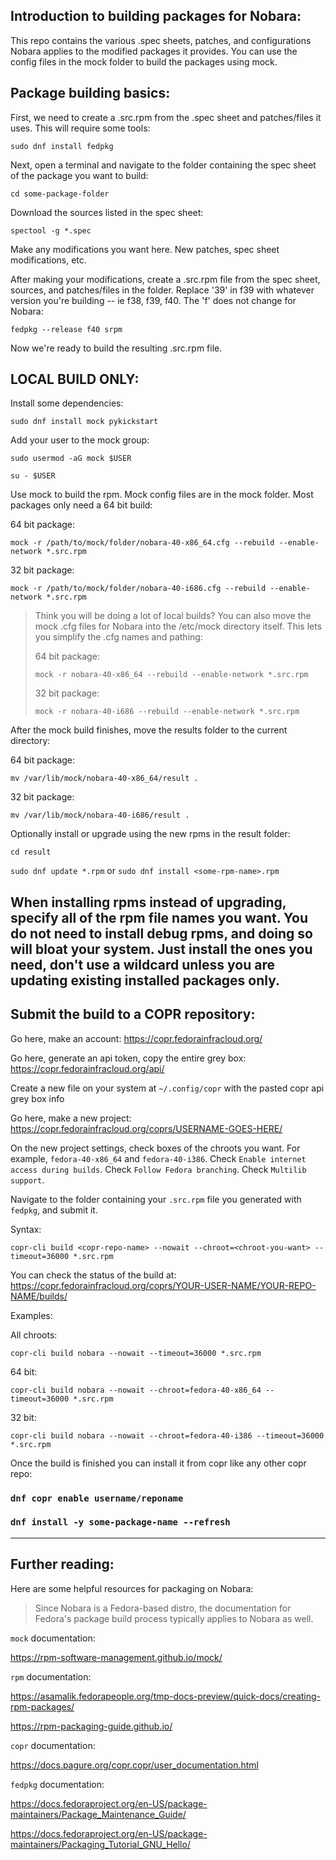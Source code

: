 
Introduction to building packages for Nobara:
---

This repo contains the various .spec sheets, patches, and configurations Nobara applies to the modified packages it provides. You can use the config files in the mock folder to build the packages using mock.

Package building basics:
---

First, we need to create a .src.rpm from the .spec sheet and patches/files it uses. This will require some tools:

`sudo dnf install fedpkg`

Next, open a terminal and navigate to the folder containing the spec sheet of the package you want to build:

`cd some-package-folder`

Download the sources listed in the spec sheet:

`spectool -g *.spec`

Make any modifications you want here. New patches, spec sheet modifications, etc.

After making your modifications, create a .src.rpm file from the spec sheet, sources, and patches/files in the folder. Replace '39' in f39 with whatever version you're building -- ie f38, f39, f40. The 'f' does not change for Nobara:

`fedpkg --release f40 srpm`

Now we're ready to build the resulting .src.rpm file.


LOCAL BUILD ONLY:
---
Install some dependencies:

`sudo dnf install mock pykickstart`

Add your user to the mock group:

`sudo usermod -aG mock $USER`

`su - $USER`

Use mock to build the rpm. Mock config files are in the mock folder. Most packages only need a 64 bit build:

64 bit package:

`mock -r /path/to/mock/folder/nobara-40-x86_64.cfg --rebuild --enable-network *.src.rpm`

32 bit package:

`mock -r /path/to/mock/folder/nobara-40-i686.cfg --rebuild --enable-network *.src.rpm`


> Think you will be doing a lot of local builds? You can also move the  
> mock .cfg files for Nobara into the /etc/mock directory itself.
> This lets you simplify the .cfg names and pathing:
>
>64 bit package: 
>
>`mock -r nobara-40-x86_64 --rebuild --enable-network *.src.rpm`
>
>32 bit package: 
>
>`mock -r nobara-40-i686 --rebuild --enable-network *.src.rpm`

After the mock build finishes, move the results folder to the current directory:

64 bit package:

`mv /var/lib/mock/nobara-40-x86_64/result .`

32 bit package:

`mv /var/lib/mock/nobara-40-i686/result .`


Optionally install or upgrade using the new rpms in the result folder:

`cd result`

`sudo dnf update *.rpm`
or
`sudo dnf install <some-rpm-name>.rpm`

When installing rpms instead of upgrading, specify all of the rpm file names you want. You do not need to install debug rpms, and doing so will bloat your system. Just install the ones you need, don't use a wildcard unless you are updating existing installed packages only.
---

Submit the build to a COPR repository:
---
Go here, make an account:
https://copr.fedorainfracloud.org/

Go here, generate an api token, copy the entire grey box:
https://copr.fedorainfracloud.org/api/

Create a new file on your system at `~/.config/copr` with the pasted copr api grey box info

Go here, make a new project:
https://copr.fedorainfracloud.org/coprs/USERNAME-GOES-HERE/

On the new project settings, check boxes of the chroots you want. For example, `fedora-40-x86_64` and `fedora-40-i386`. Check `Enable internet access during builds`. Check `Follow Fedora branching`. Check `Multilib support`.

Navigate to the folder containing your `.src.rpm` file you generated with `fedpkg`, and submit it.

Syntax:

`copr-cli build <copr-repo-name> --nowait --chroot=<chroot-you-want> --timeout=36000 *.src.rpm`

You can check the status of the build at:
https://copr.fedorainfracloud.org/coprs/YOUR-USER-NAME/YOUR-REPO-NAME/builds/

Examples:

All chroots:

`copr-cli build nobara --nowait --timeout=36000 *.src.rpm`

64 bit:

`copr-cli build nobara --nowait --chroot=fedora-40-x86_64 --timeout=36000 *.src.rpm`

32 bit:

`copr-cli build nobara --nowait --chroot=fedora-40-i386 --timeout=36000 *.src.rpm`

Once the build is finished you can install it from copr like any other copr repo:

### `dnf copr enable username/reponame`
### `dnf install -y some-package-name --refresh`
---

Further reading:
---
Here are some helpful resources for packaging on Nobara: 
>Since Nobara is a Fedora-based distro, the documentation for Fedora's package build process typically applies to Nobara as well.

`mock` documentation: 

https://rpm-software-management.github.io/mock/

`rpm` documentation: 

https://asamalik.fedorapeople.org/tmp-docs-preview/quick-docs/creating-rpm-packages/

https://rpm-packaging-guide.github.io/

`copr` documentation:

https://docs.pagure.org/copr.copr/user_documentation.html

`fedpkg` documentation:

https://docs.fedoraproject.org/en-US/package-maintainers/Package_Maintenance_Guide/

https://docs.fedoraproject.org/en-US/package-maintainers/Packaging_Tutorial_GNU_Hello/
